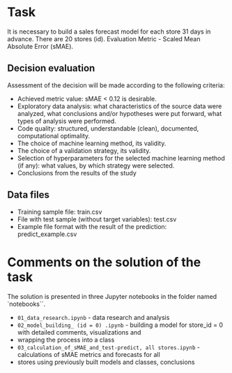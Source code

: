 # Task
It is necessary to build a sales forecast model for each store 31 days in advance. There are 20 stores (id).
Evaluation Metric - Scaled Mean Absolute Error (sMAE).

## Decision evaluation
Assessment of the decision will be made according to the following criteria:
- Achieved metric value: sMAE < 0.12 is desirable.
- Exploratory data analysis: what characteristics of the source data were analyzed, what conclusions and/or
hypotheses were put forward, what types of analysis were performed.
- Code quality: structured, understandable (clean), documented, computational optimality.
- The choice of machine learning method, its validity.
- The choice of a validation strategy, its validity.
- Selection of hyperparameters for the selected machine learning method (if any): what values, by which
strategy were selected.
- Conclusions from the results of the study

## Data files
- Training sample file: train.csv
- File with test sample (without target variables): test.csv
- Example file format with the result of the prediction: predict_example.csv

# Comments on the solution of the task
The solution is presented in three Jupyter notebooks in the folder named `notebooks``.
- `01_data_research.ipynb` - data research and analysis
- `02_model_building_ (id = 0) .ipynb` - building a model for store_id = 0 with detailed comments, visualizations and 
- wrapping the process into a class
- `03_calculation_of_sMAE_and_test-predict, all stores.ipynb` - calculations of sMAE metrics and forecasts for all 
- stores using previously built models and classes, conclusions